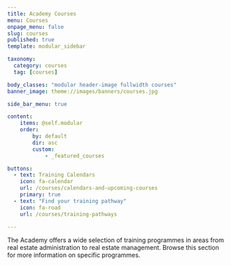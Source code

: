 ```yaml
---
title: Academy Courses
menu: Courses
onpage_menu: false
slug: courses
published: true
template: modular_sidebar

taxonomy:
  category: courses
  tag: [courses]

body_classes: "modular header-image fullwidth courses"
banner_image: theme://images/banners/courses.jpg

side_bar_menu: true

content:
    items: @self.modular
    order:
        by: default
        dir: asc
        custom:
            - _featured_courses

buttons:
  - text: Training Calendars
    icon: fa-calendar
    url: /courses/calendars-and-upcoming-courses
    primary: true
  - text: "Find your training pathway"
    icon: fa-road
    url: /courses/training-pathways

---
```


The Academy offers a wide selection of training programmes in areas from real estate administration to real estate management. Browse this section for more information on specific programmes.
